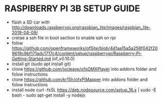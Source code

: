 # RASPIBERRY PI 3B SETUP GUIDE

- flash a SD car with http://downloads.raspberrypi.org/raspbian_lite/images/raspbian_lite-2019-04-09/
- cretae a ssh file in boot section to enable ssh on rpi
- folow https://github.com/openframeworks/ofSite/blob/4d1aa15a5a258f042f209619c9bf171adc1717c4/content/setup/raspberrypi/Raspberry-Pi-Getting-Started.md (of_v0.10.0)
- install git (sudo apt install git)
- clone https://github.com/jvcleave/ofxOMXPlayer into addons folder and folow instructions
- clone https://github.com/kr15h/ofxPiMapper into addons folder and folow instructions
- install node 
curl -fsSL https://deb.nodesource.com/setup_16.x | sudo -E bash -
sudo apt-get install -y nodejs

